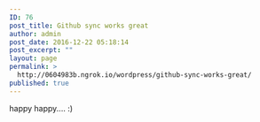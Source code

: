 ```yaml
---
ID: 76
post_title: Github sync works great
author: admin
post_date: 2016-12-22 05:18:14
post_excerpt: ""
layout: page
permalink: >
  http://0604983b.ngrok.io/wordpress/github-sync-works-great/
published: true
---
```

happy happy.... :)